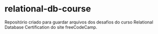 # relational-db-course
Repositório criado para guardar arquivos dos desafios do curso Relational Database Certification do site freeCodeCamp.
